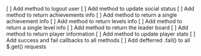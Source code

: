 [ ] Add method to logout user
[ ] Add method to update social status
[ ] Add method to return achievements info
[ ] Add method to return a single achievement info
[ ] Add method to return levels info
[ ] Add method to return a single level info
[ ] Add method to return the leader board
[ ] Add method to return player information
[ ] Add method to update player stats
[ ] Add success and fail callbacks to all methods
[ ] Add defferred .fail() to all $.get() requests
